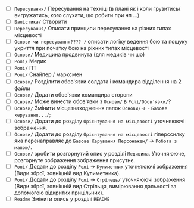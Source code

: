- [ ] `Пересування/` Пересування на техніці (в плані як і коли грузитись/вигружатись, кого слухати, шо робити при чп ...)
- [ ] `Балістика/` Створити
- [ ] `Пересування/` Описати принципи пересування на різних типах місцевості
- [ ] `Основи чи пересування???? /` описати логіку ведення бою та пошуку укриття при початку бою на ріхних типах місцевості
- [ ] `Основи/` Медицина продвинута (для медиків чи шо)
- [ ] `Ролі/` Медик
- [ ] `Ролі/` ПТ
- [ ] `Ролі/` Снайпер / марксмен
- [ ] `Основи/` Розділити обов'язки солдата і командира відділення на 2 файли
- [ ] `Основи/` Додати обов'язки командира сторони
- [ ] `Основи/` Може винести обов'язки з `Основи/` в `Ролі/Обов'язки/`?
- [ ] `Основи/` Змінити місцезнаходження папок `Основи/`-> - `Базове керування.../`; 
- [ ] `Основи/` Додати до розділу `Орієнтування на місцевості` уточняюючі зображення.
- [ ] `Основи/` Додати до розділу `Орієнтування на місцевості` гіперссилку яка перенаправляє до `Базове Керування Персонажем/` -> `Робота з мапою/`.
- [ ] `Основи/` зробити розгорнутий опис у розділі `Медицина`. Уточняююче, розгорнуте зображення зображення присутнє.
- [ ] `Ролі/` Додати до розділу `Ролі` -> `Кулиметник` уточняюючі зображення (Види зброї, зовнішній вид Кулиметника).
- [ ] `Ролі/` Додати до розділу `Ролі` -> `Стрілець/` уточняюючі зображення (Види зброї, зовнішній вид Стрільця, вимірювання дальності за допомогою відкритих прицільних).
- [ ] `Readme` Змінити опись у розділі `README`
